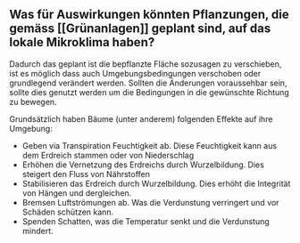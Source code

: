 ## Was für Auswirkungen könnten Pflanzungen, die gemäss [[Grünanlagen]] geplant sind, auf das lokale Mikroklima haben?

Dadurch das geplant ist die bepflanzte Fläche sozusagen zu verschieben, ist es möglich dass auch Umgebungsbedingungen verschoben oder grundlegend verändert werden. Sollten die Änderungen voraussehbar sein, sollte dies genutzt werden um die Bedingungen in die gewünschte Richtung zu bewegen.

Grundsätzlich haben Bäume (unter anderem) folgenden Effekte auf ihre Umgebung:
- Geben via Transpiration Feuchtigkeit ab. Diese Feuchtigkeit kann aus dem Erdreich stammen oder von Niederschlag
- Erhöhen die Vernetzung des Erdreichs durch Wurzelbildung. Dies steigert den Fluss von Nährstoffen 
- Stabilisieren das Erdreich durch Wurzelbildung. Dies erhöht die Integrität von Hängen und dergleichen.
- Bremsen Luftströmungen ab. Was die Verdunstung verringert und vor Schäden schützen kann.
- Spenden Schatten, was die Temperatur senkt und die Verdunstung mindert.